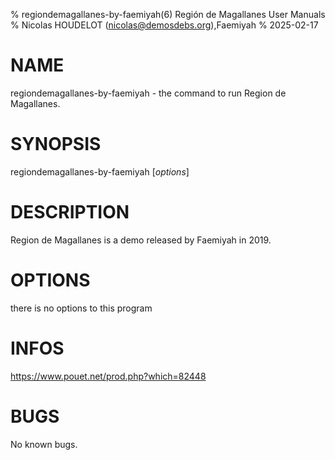 % regiondemagallanes-by-faemiyah(6) Región de Magallanes User Manuals
% Nicolas HOUDELOT (nicolas@demosdebs.org),Faemiyah
% 2025-02-17

# NAME
regiondemagallanes-by-faemiyah - the command to run Region de Magallanes.

# SYNOPSIS
regiondemagallanes-by-faemiyah [*options*]

# DESCRIPTION
Region de Magallanes is a demo released by Faemiyah in 2019.

# OPTIONS
there is no options to this program

# INFOS
https://www.pouet.net/prod.php?which=82448


# BUGS
No known bugs.
